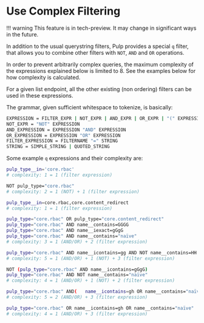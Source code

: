 # Use Complex Filtering

!!! warning
    This feature is in tech-preview. It may change in significant ways in the future.

In addition to the usual querystring filters, Pulp provides a special `q` filter, that allows you
to combine other filters with `NOT`, `AND` and `OR` operations.

In order to prevent arbitrarily complex queries, the maximum complexity of the expressions
explained below is limited to 8. See the examples below for how complexity is calculated.

For a given list endpoint, all the other existing (non ordering) filters can be used in these
expressions.

The grammar, given sufficient whitespace to tokenize, is basically:

```bash
EXPRESSION = FILTER_EXPR | NOT_EXPR | AND_EXPR | OR_EXPR | "(" EXPRESSION ")"
NOT_EXPR = "NOT" EXPRESSION
AND_EXPRESSION = EXPRESSION "AND" EXPRESSION
OR_EXPRESSION = EXPRESSION "OR" EXPRESSION
FILTER_EXPRESSION = FILTERNAME "=" STRING
STRING = SIMPLE_STRING | QUOTED_STRING
```

Some example `q` expressions and their complexity are:

```bash
pulp_type__in='core.rbac'
# complexity: 1 = 1 (filter expression)

NOT pulp_type="core.rbac"
# complexity: 2 = 1 (NOT) + 1 (filter expression)

pulp_type__in=core.rbac,core.content_redirect
# complexity: 1 = 1 (filter expression)

pulp_type="core.rbac" OR pulp_type="core.content_redirect"
pulp_type="core.rbac" AND name__contains=GGGG
pulp_type="core.rbac" AND name__iexact=gGgG
pulp_type="core.rbac" AND name__contains="naïve"
# complexity: 3 = 1 (AND/OR) + 2 (filter expression)

pulp_type="core.rbac" AND name__icontains=gg AND NOT name__contains=HH
# complexity: 5 = 1 (AND/OR) + 1 (NOT) + 3 (filter expression)

NOT (pulp_type="core.rbac" AND name__icontains=gGgG)
pulp_type="core.rbac" AND NOT name__contains="naïve"
# complexity: 4 = 1 (AND/OR) + 1 (NOT) + 2 (filter expression)

pulp_type="core.rbac" AND(   name__icontains=gh OR name__contains="naïve")
# complexity: 5 = 2 (AND/OR) + 3 (filter expression)

pulp_type="core.rbac" OR name__icontains=gh OR name__contains="naïve"
# complexity: 4 = 1 (AND/OR) + 3 (filter expression)
```
